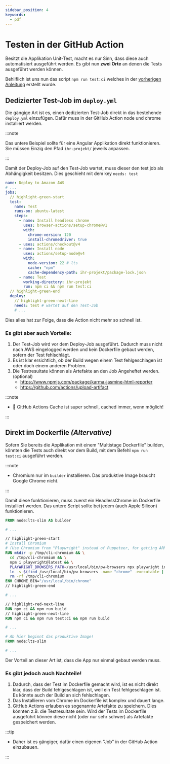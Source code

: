 ```yaml
---
sidebar_position: 4
keywords:
  - pdf
---
```


# Testen in der GitHub Action

Besitzt die Applikation Unit-Test, macht es nur Sinn, dass diese auch
automatisiert ausgeführt werden. Es gibt nun **zwei Orte** an denen die Tests
ausgeführt werden können.

Behilflich ist uns nun das script `npm run test:ci` welches in der
[vorherigen Anleitung](/docs/lektionen/woche06/aufgabe-karma-configurieren.md#script-testci-im-packagejson-definieren)
erstellt wurde.

## Dedizierter Test-Job im `deploy.yml`

Die gängige Art ist es, einen dedizierten Test-Job direkt in das bestehende
`deploy.yml` einzufügen. Dafür muss in der GitHub Action node und chrome
installiert werden.

:::note

Das untere Beispiel sollte für eine Angular Applikation direkt funktionieren.
Sie müssen Einzig den Pfad `ihr-projekt/` jeweils anpassen.

:::

Damit der Deploy-Job auf den Test-Job wartet, muss dieser den test job als
Abhängigkeit besitzen. Dies geschieht mit dem key `needs: test`

```yaml title=".github/workflows/deploy.yml"
name: Deploy to Amazon AWS
# ...
jobs:
  // highlight-green-start
  test:
    name: Test
    runs-on: ubuntu-latest
    steps:
      - name: Install headless chrome
        uses: browser-actions/setup-chrome@v1
        with:
          chrome-version: 120
          install-chromedriver: true
      - uses: actions/checkout@v4
      - name: Install node
        uses: actions/setup-node@v4
        with:
          node-version: 22 # lts
          cache: "npm"
          cache-dependency-path: ihr-projekt/package-lock.json
      - name: Test
        working-directory: ihr-projekt
        run: npm ci && npm run test:ci
  // highlight-green-end
  deploy:
    // highlight-green-next-line
    needs: test # wartet auf den Test-Job
    # ...
```

Dies alles hat zur Folge, dass die Action nicht mehr so schnell ist.

### Es gibt aber auch Vorteile:

1. Der Test-Job wird vor dem Deploy-Job ausgeführt. Dadurch muss nicht nach AWS
   eingelogged werden und kein Dockerfile gebaut werden, sofern der Test
   fehlschlägt.
2. Es ist klar ersichtlich, ob der Build wegen einem Test fehlgeschlagen ist
   oder doch einem anderen Problem.
3. Die Testresultate können als Artefakte an den Job Angeheftet werden.
   (optional)
   - https://www.npmjs.com/package/karma-jasmine-html-reporter
   - https://github.com/actions/upload-artifact

:::note

- :rocket: GitHub Actions Cache ist super schnell, cached immer, wenn möglich!

:::

## Direkt im Dockerfile _(Altervative)_

Sofern Sie bereits die Applikation mit einem "Multistage Dockerfile" builden,
könnten die Tests auch direkt vor dem Build, mit dem Befehl `npm run test:ci`
ausgeführt werden.

:::note

- Chromium nur im `builder` installieren. Das produktive Image braucht Google
  Chrome nicht.

:::

Damit diese funktionieren, muss zuerst ein HeadlessChrome im Dockerfile
installiert werden. Das untere Script sollte bei jedem (auch Apple Silicon)
funktionieren.

```dockerfile title="Dockerfile"
FROM node:lts-slim AS builder

# ...

// highlight-green-start
# Install Chromium
# (Use Chromium from "Playwright" instead of Puppeteer, for getting ARM64 build, which is not provided by Puppeteer)
RUN mkdir -p /tmp/cli-chromium && \
  cd /tmp/cli-chromium && \
  npm i playwright@latest && \
  PLAYWRIGHT_BROWSERS_PATH=/usr/local/bin/pw-browsers npx playwright install --with-deps chromium && \
  ln -s $(find /usr/local/bin/pw-browsers -name "chrome" -executable | head -n 1) /usr/local/bin/chrome && \
  rm -rf /tmp/cli-chromium
ENV CHROME_BIN="/usr/local/bin/chrome"
// highlight-green-end

# ...

// highlight-red-next-line
RUN npm ci && npm run build
// highlight-green-next-line
RUN npm ci && npm run test:ci && npm run build

# ...

# Ab hier beginnt das produktive Image!
FROM node:lts-slim 

# ...
```

Der Vorteil an dieser Art ist, dass die App nur einmal gebaut werden muss.

### Es gibt jedoch auch Nachteile!

1. Dadurch, dass der Test im Dockerfile gemacht wird, ist es nicht direkt klar,
   dass der Build fehlgeschlagen ist, weil ein Test fehlgeschlagen ist. Es
   könnte auch der Build an sich fehlschlagen.
2. Das Installieren vom Chrome im Dockerfile ist komplex und dauert lange.
3. GitHub Actions erlauben es sogenannte Artefakte zu speichern. Dies könnten
   z.B. die Testresultate sein. Wird der Tests im Dockerfile ausgeführt können
   diese nicht (oder nur sehr schwer) als Artefakte gespeichert werden.

:::tip

- Daher ist es gängiger, dafür einen eigenen "Job" in der GitHub Action
  einzubauen.

:::
